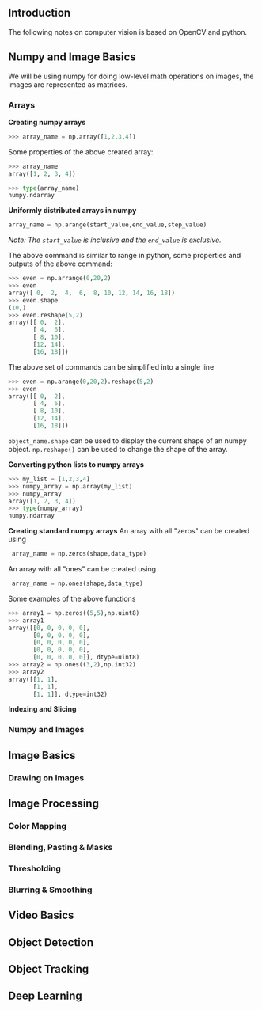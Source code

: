 ## Introduction
The following notes on computer vision is based on OpenCV and python.

## Numpy and Image Basics
We will be using numpy for doing low-level math operations on images, the images are represented as matrices.

### Arrays
**Creating numpy arrays**
```python
>>> array_name = np.array([1,2,3,4])
```
Some properties of the above created array:
```python
>>> array_name
array([1, 2, 3, 4])

>>> type(array_name)
numpy.ndarray
```
**Uniformly distributed arrays in numpy**

```python
array_name = np.arange(start_value,end_value,step_value)
```
*Note: The `start_value` is inclusive and the `end_value` is exclusive.*

The above command is similar to range in python, some properties and outputs of the above command:

```python
>>> even = np.arrange(0,20,2)
>>> even
array([ 0,  2,  4,  6,  8, 10, 12, 14, 16, 18])
>>> even.shape
(10,)
>>> even.reshape(5,2)
array([[ 0,  2],
       [ 4,  6],
       [ 8, 10],
       [12, 14],
       [16, 18]])
```
The above set of commands can be simplified into a single line
```python
>>> even = np.arange(0,20,2).reshape(5,2)
>>> even
array([[ 0,  2],
       [ 4,  6],
       [ 8, 10],
       [12, 14],
       [16, 18]])
```
`object_name.shape` can be used to display the current shape of an numpy object.
`np.reshape()` can be used to change the shape of the array.

**Converting python lists to numpy arrays**
```python
>>> my_list = [1,2,3,4]
>>> numpy_array = np.array(my_list)
>>> numpy_array
array([1, 2, 3, 4])
>>> type(numpy_array)
numpy.ndarray
```

**Creating standard numpy arrays**
An array with all "zeros" can be created using 
```python
 array_name = np.zeros(shape,data_type)
```
An array with all "ones" can be created using 
```python
 array_name = np.ones(shape,data_type)
```
Some examples of the above functions
```python
>>> array1 = np.zeros((5,5),np.uint8)
>>> array1
array([[0, 0, 0, 0, 0],
       [0, 0, 0, 0, 0],
       [0, 0, 0, 0, 0],
       [0, 0, 0, 0, 0],
       [0, 0, 0, 0, 0]], dtype=uint8)
>>> array2 = np.ones((3,2),np.int32)
>>> array2
array([[1, 1],
       [1, 1],
       [1, 1]], dtype=int32)
```
**Indexing and Slicing**

### Numpy and Images 

## Image Basics 

### Drawing on Images

## Image Processing

### Color Mapping

### Blending, Pasting & Masks

### Thresholding

### Blurring & Smoothing 

## Video Basics

## Object Detection

## Object Tracking 

## Deep Learning